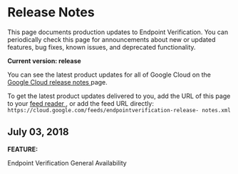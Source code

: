 #  Release Notes

This page documents production updates to Endpoint Verification. You can
periodically check this page for announcements about new or updated features,
bug fixes, known issues, and deprecated functionality.

**Current version: release**

You can see the latest product updates for all of Google Cloud on the [ Google
Cloud release notes ](/release-notes) page.

To get the latest product updates delivered to you, add the URL of this page
to your [ feed reader
](https://wikipedia.org/wiki/Comparison_of_feed_aggregators) , or add the feed
URL directly: ` https://cloud.google.com/feeds/endpointverification-release-
notes.xml `

##  July 03, 2018

**FEATURE:**

Endpoint Verification General Availability

